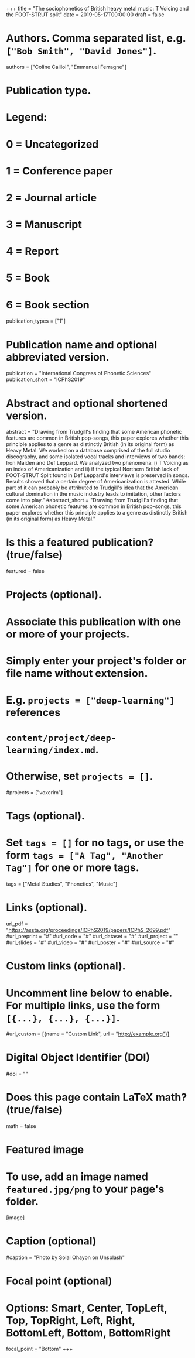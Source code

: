 +++
title = "The sociophonetics of British heavy metal music: T Voicing and the FOOT-STRUT split"
date = 2019-05-17T00:00:00
draft = false

# Authors. Comma separated list, e.g. `["Bob Smith", "David Jones"]`.
authors = ["Coline Caillol", "Emmanuel Ferragne"]

# Publication type.
# Legend:
# 0 = Uncategorized
# 1 = Conference paper
# 2 = Journal article
# 3 = Manuscript
# 4 = Report
# 5 = Book
# 6 = Book section
publication_types = ["1"]

# Publication name and optional abbreviated version.
publication = "International Congress of Phonetic Sciences"
publication_short = "ICPhS2019"

# Abstract and optional shortened version.
abstract = "Drawing from Trudgill's finding that some American phonetic features are common in British pop-songs, this paper explores whether this principle applies to a genre as distinctly British (in its original form) as Heavy Metal. We worked on a database comprised of the full studio discography, and some isolated vocal tracks and interviews of two bands: Iron Maiden and Def Leppard. We analyzed two phenomena: i) T Voicing as an index of Americanization and ii) if the typical Northern British lack of FOOT-STRUT Split found in Def Leppard's interviews is preserved in songs. Results showed that a certain degree of Americanization is attested. While part of it can probably be attributed to Trudgill's idea that the American cultural domination in the music industry leads to imitation, other factors come into play." 
#abstract_short = "Drawing from Trudgill's finding that some American phonetic features are common in British pop-songs, this paper explores whether this principle applies to a genre as distinctly British (in its original form) as Heavy Metal."

# Is this a featured publication? (true/false)
featured = false

# Projects (optional).
#   Associate this publication with one or more of your projects.
#   Simply enter your project's folder or file name without extension.
#   E.g. `projects = ["deep-learning"]` references 
#   `content/project/deep-learning/index.md`.
#   Otherwise, set `projects = []`.
#projects = ["voxcrim"]

# Tags (optional).
#   Set `tags = []` for no tags, or use the form `tags = ["A Tag", "Another Tag"]` for one or more tags.
tags = ["Metal Studies", "Phonetics", "Music"]

# Links (optional).
url_pdf = "https://assta.org/proceedings/ICPhS2019/papers/ICPhS_2699.pdf"
#url_preprint = "#"
#url_code = "#"
#url_dataset = "#"
#url_project = ""
#url_slides = "#"
#url_video = "#"
#url_poster = "#"
#url_source = "#"

# Custom links (optional).
#   Uncomment line below to enable. For multiple links, use the form `[{...}, {...}, {...}]`.
#url_custom = [{name = "Custom Link", url = "http://example.org"}]

# Digital Object Identifier (DOI)
#doi = ""

# Does this page contain LaTeX math? (true/false)
math = false

# Featured image
# To use, add an image named `featured.jpg/png` to your page's folder. 
[image]
  # Caption (optional)
  #caption = "Photo by Solal Ohayon on Unsplash"

  # Focal point (optional)
  # Options: Smart, Center, TopLeft, Top, TopRight, Left, Right, BottomLeft, Bottom, BottomRight
  focal_point = "Bottom"
+++
